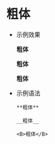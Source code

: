 # 粗体

- 示例效果

  **粗体** 

  __粗体__


  <B>粗体</B>

- 示例语法
  ```
  **粗体** 

  __粗体__

  <B>粗体</B>
  ```